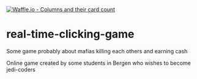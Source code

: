[![Waffle.io - Columns and their card count](https://badge.waffle.io/mathiash98/real-time-clicking-game.svg?columns=all)](https://waffle.io/mathiash98/real-time-clicking-game) 

# real-time-clicking-game
Some game probably about mafias killing each others and earning cash

Online game created by some students in Bergen who wishes to become jedi-coders
